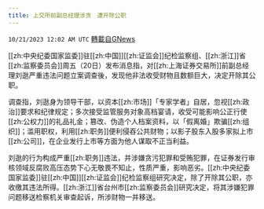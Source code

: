 ```yaml
---
title: 上交所前副总经理涉贪　遭开除公职
---
```

`10/21/2023 12:02 AM UTC` [轉載自GNews](https://gnews.org/articles/1861404)

[[zh:中央纪委国家监委]]驻[[zh:中国]][[zh:证监会]]纪检监察组、[[zh:浙江]]省[[zh:监察委员会]]周五（20日）发布消息指，对[[zh:上海证券交易所]]前副总经理刘逖严重违法问题立案调查後，发现他非法收受财物且数额巨大，决定开除其公职。

调查指，刘逖身为领导干部，以资本[[zh:市场]]「专家学者」自居，忽视[[zh:政治]]要求和纪律规定；多次接受监管服务对象高档宴请，收受可能影响公正行使[[zh:公权力]]的礼品礼金；篡改、伪造个人档案资料，以「假离婚」欺骗[[zh:组织]]；滥用职权，利用[[zh:职务]]便利侵吞公共财物；以影子股东入股多家拟上市[[zh:公司]]，在企业发行上市等方面为他人谋取不正当利益。

刘逖的行为构成严重[[zh:职务]]违法，并涉嫌贪污犯罪和受贿犯罪，在证券发行审核领域反腐败高压态势下心无敬畏不知止，性质严重，影响恶劣。[[zh:中央纪委国家监委]]驻[[zh:中国]][[zh:证监会]]纪检监察组研究决定，除了开除其公职，亦收缴其违法所得。[[zh:浙江]]省台州市[[zh:监察委员会]]研究决定，将其涉嫌犯罪问题移送检察机关审查起诉，所涉财物一并移送。
